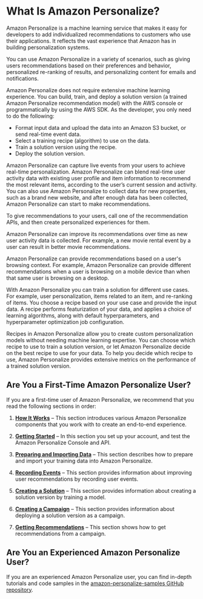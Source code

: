 # What Is Amazon Personalize?<a name="what-is-personalize"></a>

Amazon Personalize is a machine learning service that makes it easy for developers to add individualized recommendations to customers who use their applications\. It reflects the vast experience that Amazon has in building personalization systems\.

You can use Amazon Personalize in a variety of scenarios, such as giving users recommendations based on their preferences and behavior, personalized re\-ranking of results, and personalizing content for emails and notifications\.

Amazon Personalize does not require extensive machine learning experience\. You can build, train, and deploy a solution version \(a trained Amazon Personalize recommendation model\) with the AWS console or programmatically by using the AWS SDK\. As the developer, you only need to do the following:
+ Format input data and upload the data into an Amazon S3 bucket, or send real\-time event data\.
+ Select a training recipe \(algorithm\) to use on the data\.
+ Train a solution version using the recipe\.
+ Deploy the solution version\.

Amazon Personalize can capture live events from your users to achieve real\-time personalization\. Amazon Personalize can blend real\-time user activity data with existing user profile and item information to recommend the most relevant items, according to the user’s current session and activity\. You can also use Amazon Personalize to collect data for new properties, such as a brand new website, and after enough data has been collected, Amazon Personalize can start to make recommendations\.

To give recommendations to your users, call one of the recommendation APIs, and then create personalized experiences for them\.

Amazon Personalize can improve its recommendations over time as new user activity data is collected\. For example, a new movie rental event by a user can result in better movie recommendations\.

Amazon Personalize can provide recommendations based on a user's browsing context\. For example, Amazon Personalize can provide different recommendations when a user is browsing on a mobile device than when that same user is browsing on a desktop\.

With Amazon Personalize you can train a solution for different use cases\. For example, user personalization, items related to an item, and re\-ranking of items\. You choose a recipe based on your use case and provide the input data\. A recipe performs featurization of your data, and applies a choice of learning algorithms, along with default hyperparameters, and hyperparameter optimization job configuration\.

Recipes in Amazon Personalize allow you to create custom personalization models without needing machine learning expertise\. You can choose which recipe to use to train a solution version, or let Amazon Personalize decide on the best recipe to use for your data\. To help you decide which recipe to use, Amazon Personalize provides extensive metrics on the performance of a trained solution version\.

## Are You a First\-Time Amazon Personalize User?<a name="first-time-user"></a>

If you are a first\-time user of Amazon Personalize, we recommend that you read the following sections in order:

1. **[How It Works](how-it-works.md)** – This section introduces various Amazon Personalize components that you work with to create an end\-to\-end experience\.

1. **[Getting Started](getting-started.md)** – In this section you set up your account, and test the Amazon Personalize Console and API\.

1. **[Preparing and Importing Data](data-prep.md)** – This section describes how to prepare and import your training data into Amazon Personalize\.

1. **[Recording Events](recording-events.md)** – This section provides information about improving user recommendations by recording user events\.

1. **[Creating a Solution](training-deploying-solutions.md)** – This section provides information about creating a solution version by training a model\.

1. **[Creating a Campaign](campaigns.md)** – This section provides information about deploying a solution version as a campaign\.

1. **[Getting Recommendations](getting-recommendations.md)** – This section shows how to get recommendations from a campaign\.

## Are You an Experienced Amazon Personalize User?<a name="experienced-user"></a>

If you are an experienced Amazon Personalize user, you can find in\-depth tutorials and code samples in the [amazon\-personalize\-samples GitHub repository](https://github.com/aws-samples/amazon-personalize-samples)\.